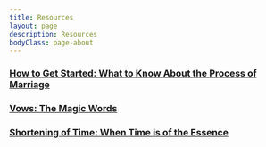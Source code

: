 ```yaml
---
title: Resources
layout: page
description: Resources
bodyClass: page-about
---
```


### [How to Get Started: What to Know About the Process of Marriage](/data/getting-started)

### [Vows: The Magic Words](/data/vows-magic-words)

### [Shortening of Time: When Time is of the Essence](/data/shortening-time)